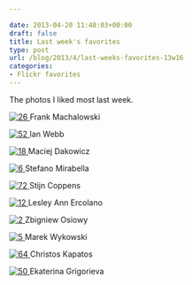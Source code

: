 ```yaml
---

date: 2013-04-20 11:48:03+00:00
draft: false
title: Last week's favorites
type: post
url: /blog/2013/4/last-weeks-favorites-13w16
categories:
- Flickr favorites
---
```


The photos I liked most last week.

[![26](https://farm9.staticflickr.com/8380/8633659883_8e16ff3016_b.jpg)
](http://www.flickr.com/photos/44528126@N03/8633659883)
Frank Machalowski





[![52](https://farm9.staticflickr.com/8526/8644487219_5db4115a50_b.jpg)
](http://www.flickr.com/photos/30427198@N00/8644487219)
Ian Webb





[![18](https://farm9.staticflickr.com/8236/8397514777_25f05b60b3_b.jpg)
](http://www.flickr.com/photos/68898571@N00/8397514777)
Maciej Dakowicz





[![6](https://farm9.staticflickr.com/8116/8651762930_09c069c726_b.jpg)
](http://www.flickr.com/photos/81960417@N04/8651762930)
Stefano Mirabella





[![72](https://farm9.staticflickr.com/8540/8649324892_05d39f02a7_b.jpg)
](http://www.flickr.com/photos/62806720@N00/8649324892)
Stijn Coppens





[![12](https://farm9.staticflickr.com/8115/8656497816_3f7e20e415_b.jpg)
](http://www.flickr.com/photos/54876798@N02/8656497816)
Lesley Ann Ercolano





[![2](https://farm9.staticflickr.com/8524/8648643152_e2ca7de459_b.jpg)
](http://www.flickr.com/photos/30382413@N08/8648643152)
Zbigniew Osiowy





[![5](https://farm3.staticflickr.com/2635/3895121407_5b0742904f_b.jpg)
](http://www.flickr.com/photos/8975701@N07/3895121407)
Marek Wykowski





[![64](https://farm9.staticflickr.com/8398/8648152636_b93d8d525b_b.jpg)
](http://www.flickr.com/photos/58897187@N02/8648152636)
Christos Kapatos





[![50](https://farm9.staticflickr.com/8391/8644040323_728030969a_b.jpg)
](http://www.flickr.com/photos/28857075@N08/8644040323)
Ekaterina Grigorieva
